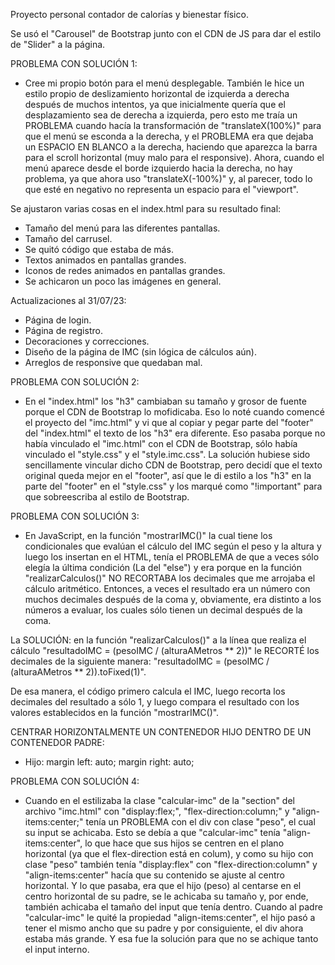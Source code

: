 Proyecto personal contador de calorías y bienestar físico. 

Se usó el "Carousel" de Bootstrap junto con el CDN de JS para dar
el estilo de "Slider" a la página. 

PROBLEMA CON SOLUCIÓN 1: 
* Cree mi propio botón para el menú desplegable. También le hice un 
estilo propio de deslizamiento horizontal de izquierda a derecha
después de muchos intentos, ya que inicialmente quería que el 
desplazamiento sea de derecha a izquierda, pero esto me traía un 
PROBLEMA cuando hacía la transformación de "translateX(100%)" para
que el menú se esconda a la derecha, y el PROBLEMA era que dejaba 
un ESPACIO EN BLANCO a la derecha, haciendo que aparezca la barra para 
el scroll horizontal (muy malo para el responsive). 
Ahora, cuando el menú aparece desde el borde izquierdo hacia la derecha, 
no hay problema, ya que ahora uso "translateX(-100%)" y, al parecer, todo 
lo que esté en negativo no representa un espacio para el "viewport". 

Se ajustaron varias cosas en el index.html para su resultado final:
* Tamaño del menú para las diferentes pantallas. 
* Tamaño del carrusel.
* Se quitó código que estaba de más. 
* Textos animados en pantallas grandes.
* Iconos de redes animados en pantallas grandes. 
* Se achicaron un poco las imágenes en general. 

Actualizaciones al 31/07/23:
* Página de login.
* Página de registro. 
* Decoraciones y correcciones. 
* Diseño de la página de IMC (sin lógica de cálculos aún).
* Arreglos de responsive que quedaban mal. 

PROBLEMA CON SOLUCIÓN 2: 
* En el "index.html" los "h3" cambiaban su tamaño y grosor de fuente porque 
el CDN de Bootstrap lo mofidicaba. Eso lo noté cuando comencé el proyecto
del "imc.html" y vi que al copiar y pegar parte del "footer" del "index.html"
el texto de los "h3" era diferente. Eso pasaba porque no había vinculado el
"imc.html" con el CDN de Bootstrap, sólo había vinculado el "style.css" y el
"style.imc.css".
La solución hubiese sido sencillamente vincular dicho CDN de Bootstrap, pero 
decidí que el texto original queda mejor en el "footer", así que le di estilo
a los "h3" en la parte del "footer" en el "style.css" y los marqué como 
"!important" para que sobreescriba al estilo de Bootstrap. 

PROBLEMA CON SOLUCIÓN 3:
* En JavaScript, en la función "mostrarIMC()" la cual tiene los condicionales 
que evalúan el cálculo del IMC según el peso y la altura y luego los insertan 
en el HTML, tenía el PROBLEMA de que a veces sólo elegía la última condición 
(La del "else") y era porque en la función "realizarCalculos()" NO RECORTABA
los decimales que me arrojaba el cálculo aritmético. Entonces, a veces el 
resultado era un número con muchos decimales después de la coma y, obviamente, 
era distinto a los números a evaluar, los cuales sólo tienen un decimal después
de la coma. 

La SOLUCIÓN: en la función "realizarCalculos()" a la línea que realiza el cálculo
"resultadoIMC = (pesoIMC / (alturaAMetros ** 2))" le RECORTÉ los decimales de la 
siguiente manera: "resultadoIMC = (pesoIMC / (alturaAMetros ** 2)).toFixed(1)".

De esa manera, el código primero calcula el IMC, luego recorta los decimales del 
resultado a sólo 1, y luego compara el resultado con los valores establecidos en 
la función "mostrarIMC()".

CENTRAR HORIZONTALMENTE UN CONTENEDOR HIJO DENTRO DE UN CONTENEDOR PADRE:
* Hijo: 
    margin left: auto;
    margin right: auto;


PROBLEMA CON SOLUCIÓN 4:
* Cuando en el estilizaba la clase "calcular-imc" de la "section" del archivo
  "imc.html" con "display:flex;", "flex-direction:column;" y "align-items:center;"
  tenía un PROBLEMA con el div con clase "peso", el cual su input se achicaba. Esto
  se debía a que "calcular-imc" tenía "align-items:center", lo que hace que sus 
  hijos se centren en el plano horizontal (ya que el flex-direction está en colum), 
  y como su hijo con clase "peso" también tenía "display:flex" con "flex-direction:column" 
  y "align-items:center" hacía que su contenido se ajuste al centro horizontal. 
  Y lo que pasaba, era que el hijo (peso) al centarse en el centro horizontal de 
  su padre, se le achicaba su tamaño y, por ende, también achicaba el tamaño del 
  input que tenía dentro. 
  Cuando al padre "calcular-imc" le quité la propiedad "align-items:center", el hijo
  pasó a tener el mismo ancho que su padre y por consiguiente, el div ahora estaba 
  más grande. Y esa fue la solución para que no se achique tanto el input interno.
  


